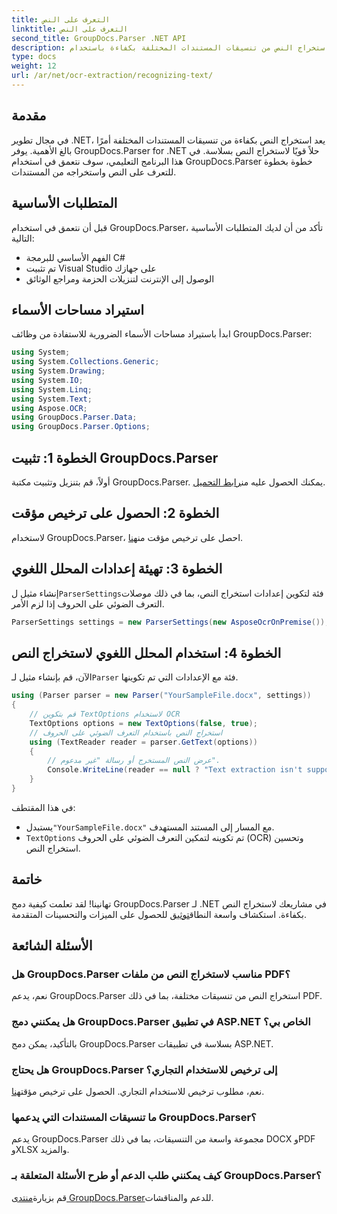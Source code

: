 ```yaml
---
title: التعرف على النص
linktitle: التعرف على النص
second_title: GroupDocs.Parser .NET API
description: قم باستخراج النص من تنسيقات المستندات المختلفة بكفاءة باستخدام GroupDocs.Parser لـ .NET. سهولة التكامل وإمكانيات التعرف الضوئي على الحروف القوية.
type: docs
weight: 12
url: /ar/net/ocr-extraction/recognizing-text/
---
```

## مقدمة
في مجال تطوير .NET، يعد استخراج النص بكفاءة من تنسيقات المستندات المختلفة أمرًا بالغ الأهمية. يوفر GroupDocs.Parser for .NET حلاً قويًا لاستخراج النص بسلاسة. في هذا البرنامج التعليمي، سوف نتعمق في استخدام GroupDocs.Parser خطوة بخطوة للتعرف على النص واستخراجه من المستندات.
## المتطلبات الأساسية
قبل أن نتعمق في استخدام GroupDocs.Parser، تأكد من أن لديك المتطلبات الأساسية التالية:
- الفهم الأساسي للبرمجة C#
- تم تثبيت Visual Studio على جهازك
- الوصول إلى الإنترنت لتنزيلات الحزمة ومراجع الوثائق

## استيراد مساحات الأسماء
ابدأ باستيراد مساحات الأسماء الضرورية للاستفادة من وظائف GroupDocs.Parser:
```csharp
using System;
using System.Collections.Generic;
using System.Drawing;
using System.IO;
using System.Linq;
using System.Text;
using Aspose.OCR;
using GroupDocs.Parser.Data;
using GroupDocs.Parser.Options;
```
## الخطوة 1: تثبيت GroupDocs.Parser
 أولاً، قم بتنزيل وتثبيت مكتبة GroupDocs.Parser. يمكنك الحصول عليه من[رابط التحميل](https://releases.groupdocs.com/parser/net/).
## الخطوة 2: الحصول على ترخيص مؤقت
 لاستخدام GroupDocs.Parser، احصل على ترخيص مؤقت من[هنا](https://purchase.groupdocs.com/temporary-license/).
## الخطوة 3: تهيئة إعدادات المحلل اللغوي
 إنشاء مثيل ل`ParserSettings`فئة لتكوين إعدادات استخراج النص، بما في ذلك موصلات التعرف الضوئي على الحروف إذا لزم الأمر.
```csharp
ParserSettings settings = new ParserSettings(new AsposeOcrOnPremise());
```
## الخطوة 4: استخدام المحلل اللغوي لاستخراج النص
 الآن، قم بإنشاء مثيل لـ`Parser` فئة مع الإعدادات التي تم تكوينها.
```csharp
using (Parser parser = new Parser("YourSampleFile.docx", settings))
{
    // قم بتكوين TextOptions لاستخدام OCR
    TextOptions options = new TextOptions(false, true);
    // استخراج النص باستخدام التعرف الضوئي على الحروف
    using (TextReader reader = parser.GetText(options))
    {
        // عرض النص المستخرج أو رسالة "غير مدعوم".
        Console.WriteLine(reader == null ? "Text extraction isn't supported" : reader.ReadToEnd());
    }
}
```
في هذا المقتطف:
-  يستبدل`"YourSampleFile.docx"` مع المسار إلى المستند المستهدف.
- `TextOptions` تم تكوينه لتمكين التعرف الضوئي على الحروف (OCR) وتحسين استخراج النص.

## خاتمة
 تهانينا! لقد تعلمت كيفية دمج GroupDocs.Parser لـ .NET في مشاريعك لاستخراج النص بكفاءة. استكشاف واسعة النطاق[توثيق](https://reference.groupdocs.com/parser/net/) للحصول على الميزات والتحسينات المتقدمة.

## الأسئلة الشائعة
### هل GroupDocs.Parser مناسب لاستخراج النص من ملفات PDF؟
نعم، يدعم GroupDocs.Parser استخراج النص من تنسيقات مختلفة، بما في ذلك PDF.
### هل يمكنني دمج GroupDocs.Parser في تطبيق ASP.NET الخاص بي؟
بالتأكيد، يمكن دمج GroupDocs.Parser بسلاسة في تطبيقات ASP.NET.
### هل يحتاج GroupDocs.Parser إلى ترخيص للاستخدام التجاري؟
نعم، مطلوب ترخيص للاستخدام التجاري. الحصول على ترخيص مؤقت[هنا](https://purchase.groupdocs.com/temporary-license/).
### ما تنسيقات المستندات التي يدعمها GroupDocs.Parser؟
يدعم GroupDocs.Parser مجموعة واسعة من التنسيقات، بما في ذلك DOCX وPDF وXLSX والمزيد.
### كيف يمكنني طلب الدعم أو طرح الأسئلة المتعلقة بـ GroupDocs.Parser؟
 قم بزيارة[منتدى GroupDocs.Parser](https://forum.groupdocs.com/c/parser/17)للدعم والمناقشات.